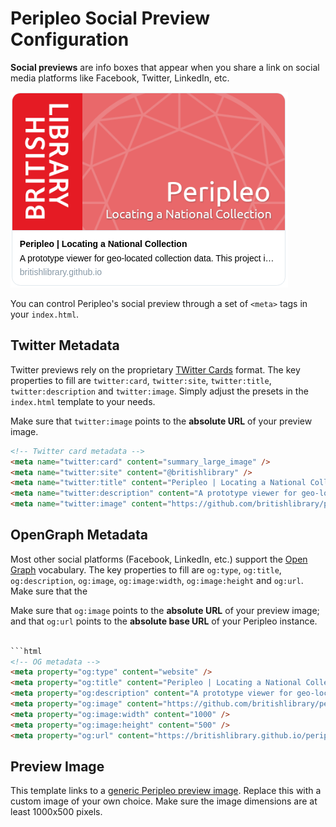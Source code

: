 # Peripleo Social Preview Configuration

__Social previews__ are info boxes that appear when you 
share a link on social media platforms like Facebook, Twitter, LinkedIn, etc.

![Peripleo social preview example](/social-preview-example.png)

You can control Peripleo's social preview through a set of `<meta>` tags in your `index.html`.

## Twitter Metadata

Twitter previews rely on the proprietary [TWitter Cards](https://developer.twitter.com/en/docs/twitter-for-websites/cards/overview/abouts-cards)
format. The key properties to fill are `twitter:card`, `twitter:site`, `twitter:title`, `twitter:description` and `twitter:image`. Simply
adjust the presets in the `index.html` template to your needs.

Make sure that `twitter:image` points to the __absolute URL__ of your preview image.

```html
<!-- Twitter card metadata -->
<meta name="twitter:card" content="summary_large_image" />
<meta name="twitter:site" content="@britishlibrary" />
<meta name="twitter:title" content="Peripleo | Locating a National Collection" />
<meta name="twitter:description" content="A prototype viewer for geo-located collection data." />
<meta name="twitter:image" content="https://github.com/britishlibrary/peripleo-lanc/raw/main/public/peripleo-social-preview.png" />
```

## OpenGraph Metadata

Most other social platforms (Facebook, LinkedIn, etc.) support the [Open Graph](https://ogp.me/) vocabulary. The key 
properties to fill are `og:type`, `og:title`, `og:description`, `og:image`, `og:image:width`, `og:image:height` and `og:url`. 
Make sure that the 

Make sure that `og:image` points to the __absolute URL__ of your preview image; and that `og:url` points to the 
__absolute base URL__ of your Peripleo instance.

```html

```html
<!-- OG metadata -->
<meta property="og:type" content="website" />
<meta property="og:title" content="Peripleo | Locating a National Collection" />
<meta property="og:description" content="A prototype viewer for geo-located collection data." />
<meta property="og:image" content="https://github.com/britishlibrary/peripleo-lanc/raw/main/public/peripleo-social-preview.png" />
<meta property="og:image:width" content="1000" />
<meta property="og:image:height" content="500" />
<meta property="og:url" content="https://britishlibrary.github.io/peripleo-lanc/" />
```

## Preview Image

This template links to a [generic Peripleo preview image](https://raw.githubusercontent.com/britishlibrary/peripleo-lanc/main/public/peripleo-social-preview.png).
Replace this with a custom image of your own choice. Make sure the image dimensions are at least 1000x500 pixels.
